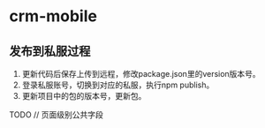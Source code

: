 crm-mobile
==========
## 发布到私服过程

1. 更新代码后保存上传到远程，修改package.json里的version版本号。
2. 登录私服账号，切换到对应的私服，执行npm publish。
3. 更新项目中的包的版本号，更新包。

TODO // 页面级别公共字段
